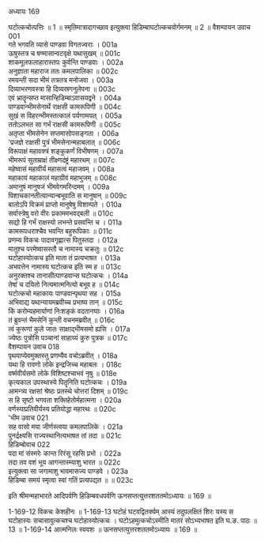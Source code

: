 अध्यायः 169

घटोत्कचोत्पत्तिः ॥ 1 ॥ स्मृतिमात्रादागच्छाव इत्युक्त्वा हिडिम्बाघटोत्कचयोर्गमनम् ॥ 2 ॥
वैशम्पायन उवाच 	001  
गते भगवति व्यासे पाण्डवा विगतज्वराः ।	001a  
ऊषुस्तत्र च षण्मासान्वटवृक्षे यथासुखम् ॥	001c  
शाकमूलफलाहारास्तपः कुर्वन्ति पाण्डवाः ।	002a  
अनुज्ञाता महाराज ततः कमलपालिका ॥	002c  
रमयन्ती सदा भीमं तत्रतत्र मनोजवा ।	003a  
दिव्याभरणवस्त्रा हि दिव्यस्रगनुलेपना ॥	003c  
एवं भ्रातॄन्सप्त मासान्हिडिम्बाऽवासयद्वने ।	004a  
पाण्डवान्भीमसेनार्थे राक्षसी कामरूपिणी ॥	004c  
सुखं स विहरन्भीमस्तत्कालं पर्यणामयत् ।	005a  
ततोऽलभत सा गर्भं राक्षसी कामरूपिणी ॥	005c  
अतृप्ता भीमसेनेन सप्तमासोपसङ्गता ।	006a  
\'प्रजज्ञे राक्षसी पुत्रं भीमसेनान्महाबलात् ॥	006c  
विरूपाक्षं महावक्त्रं शङ्कुकर्णं विभीषणम् ।	007a  
भीमरूपं सुताम्राक्षं तीक्ष्णदंष्ट्रं महारथम् ॥	007c  
महेष्वासं महावीर्यं महासत्वं महाजवम् ।	008a  
महाकायं महाकालं महाग्रीवं महाभुजम् ॥	008c  
अमानुषं मानुषजं भीमवेगमरिन्दमम् ।	009a  
पिशाचकानतीत्यान्यान्बभूवाति स मानुषान् ॥	009c  
बालोऽपि विक्रमं प्राप्तो मानुषेषु विशाम्पते ।	010a  
सर्वास्त्रेषु वरो वीरः प्रकाममभवद्बली ॥	010c  
सद्यो हि गर्भं राक्षस्यो लभन्ते प्रसवन्ति च ।	011a  
कामरूपधराश्चैव भवन्ति बहुरूपिकाः ॥	011c  
प्रणम्य विकचः पादावगृह्णात्स पितुस्तदा ।	012a  
मातुश्च परमेष्वासस्तौ च नामास्य चक्रतुः ॥	012c  
घटोहास्योत्कच इति माता तं प्रत्यभाषत ।	013a  
अभवत्तेन नामास्य घटोत्कच इति स्म ह ॥	013c  
अनुरक्तश्च तानासीत्पाण्डवान्स घटोत्कचः ।	014a  
तेषां च दयितो नित्यमात्मनित्यो बभूव ह ॥	014c  
घटोत्कचो महाकायः पाण्डवान्पृथया सह ।	015a  
अभिवाद्य यथान्यायमब्रवीच्च प्रभाष्य तान् ॥	015c  
किं करोम्यहमार्याणां निःशङ्कं वदतानघाः ।	016a  
तं ब्रुवन्तं भैमसेनिं कुन्ती वचनमब्रवीत् ॥	016c  
त्वं कुरूणां कुले जातः साक्षाद्भीमसमो ह्यसि ।	017a  
ज्येष्ठः पुत्रोसि पञ्चानां साहाय्यं कुरु पुत्रक ॥	017c  
वैशम्पायन उवाच 	018  
पृथयाप्येवमुक्तस्तु प्रणम्यैव वचोऽब्रवीत् ।	018a  
यथा हि रावणो लोके इन्द्रजिच्च महाबलः ।	018c  
वर्ष्मवीर्यसमो लोके विशिष्टश्चाभवं नृषु ॥	018e  
कृत्यकाल उपस्थास्ये पितॄनिति घटोत्कचः ।	019a  
आमन्त्र्य रक्षसां श्रेष्ठः प्रतस्थे चोत्तरां दिशम् ॥	019c  
स हि सृष्टो भगवता शक्तिहेतोर्महात्मना ।	020a  
वर्णस्याप्रतिवीर्यस्य प्रतियोद्धा महारथः ॥	020c  
\'भीम उवाच 	021  
सह वासो मया जीर्णस्त्वया कमलपालिके ।	021a  
पुनर्द्रक्ष्यसि राज्यस्थानित्यभाषत तां तदा ॥	021c  
हिडिम्बोवाच 	022  
पदा मां संस्मरेः कान्त रिरंसू रहसि प्रभो ।	022a  
तदा तव वशं भूय आगन्तास्म्याशु भारत ॥	022c  
इत्युक्त्वा सा जगामाशु भावमासज्य पाण्डवे ।	023a  
हिडिम्बा समयं स्मृत्वा स्वां गतिं प्रत्यपद्यत ॥ ॥	023c  

इति श्रीमन्महाभारते आदिपर्वणि हिडिम्बवधपर्वणि ऊनसप्तत्युत्तरशततमोऽध्यायः ॥ 169 ॥

1-169-12 विकचः केशहीनः ॥ 1-169-13 घटोहं घटवद्वितर्क्यम् आस्यं तदुपलक्षितं शिरः यस्य स घटोहास्यः सचासावुत्कचश्च घटोहास्योत्कचः । घटोऽहमुत्कचोऽस्मीति मातरं सोऽभ्यभाषत इति घ.ङ. पाठः ॥ 13 ॥ 1-169-14 आत्मनिलः स्ववशः ॥ ऊनसप्तत्युत्तरशततमोऽध्यायः ॥ 169 ॥
